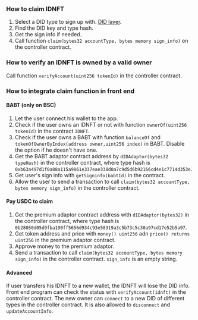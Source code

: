 ### How to claim IDNFT
1. Select a DID type to sign up with. [DID layer](./DID_adaptors/DID_adaptors_CN.md).
2. Find the DID key and type hash.
3. Get the sign info if needed.
4. Call function `claim(bytes32 accountType, bytes memory sign_info)` on the controller contract.

### How to verify an IDNFT is owned by a valid owner
Call function `verifyAccount(uint256 tokenId)` in the controller contract.

### How to integrate claim function in front end
#### BABT (only on BSC)
1. Let the user connect his wallet to the app.
2. Check if the user owns an IDNFT or not with function `ownerOf(uint256 tokenId)` in the contract `IDNFT`.
3. Check if the user owns a BABT with function `balanceOf` and `tokenOfOwnerByIndex(address owner,uint256 index)` in BABT. Disable the option if he doesn't have one.
4. Get the BABT adaptor contract address by `dIDAdaptor(bytes32 typeHash)` in the controller contract, where type hash is `0xb63a497d1f0a88a115a9861e337eae338d0a7c9d5d6b92166cd4e1c7714d353e`. 
5. Get user's sign info with `getSigninfo(babtId)` in the contract.
6. Allow the user to send a transaction to call `claim(bytes32 accountType, bytes memory sign_info)` in the controller contract.

#### Pay USDC to claim
1. Get the premium adaptor contract address with `dIDAdaptor(bytes32)` in the controller contract, where type hash is `0b28050d05d9fba190ff5656d934c93e58319a3c5b73c5c30a97cd17e52b5a97`.
2. Get token address and price with `money() uint256` adn `price() returns uint256` in the premium adaptor contract.
3. Approve money to the premium adaptor.
4. Send a transaction to call `claim(bytes32 accountType, bytes memory sign_info)` in the controller contract. `sign_info` is an empty string.

#### Advanced
If user transfers his IDNFT to a new wallet, the IDNFT will lose the DID info. Front end program can check the status with `verifyAccount(idnft)` in the controller contract. The new owner can `connect` to a new DID of different types in the controller contract.
It is also allowed to `disconnect` and `updateAccountInfo`.
